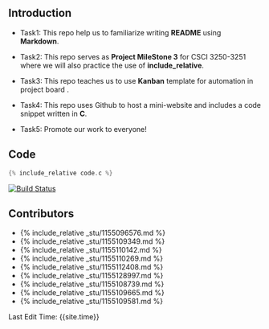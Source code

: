 
## Introduction
* Task1: This repo help us to familiarize writing **README** using **Markdown**.

* Task2: This repo serves as **Project MileStone 3** for CSCI 3250-3251 where we will also practice the use of       **include_relative**.

* Task3: This repo teaches us to use **Kanban** template for automation in project board .

* Task4: This repo uses Github to host a mini-website and includes a code snippet written in **C**.

* Task5: Promote our work to everyone!

## Code
```c
{% include_relative code.c %}
```
[![Build Status](https://travis-ci.org/csci3250-2019/project-team-b.svg?branch=master)](https://travis-ci.org/csci3250-2019/project-team-b)
## Contributors


* {% include_relative _stu/1155096576.md %}
* {% include_relative _stu/1155109349.md %}
* {% include_relative _stu/1155110142.md %}
* {% include_relative _stu/1155110269.md %}
* {% include_relative _stu/1155112408.md %}
* {% include_relative _stu/1155128997.md %}
* {% include_relative _stu/1155108739.md %}
* {% include_relative _stu/1155109665.md %}
* {% include_relative _stu/1155109581.md %}

Last Edit Time: {{site.time}}
